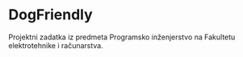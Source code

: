 # DogFriendly

Projektni zadatka iz predmeta Programsko inženjerstvo na Fakultetu elektrotehnike i računarstva.